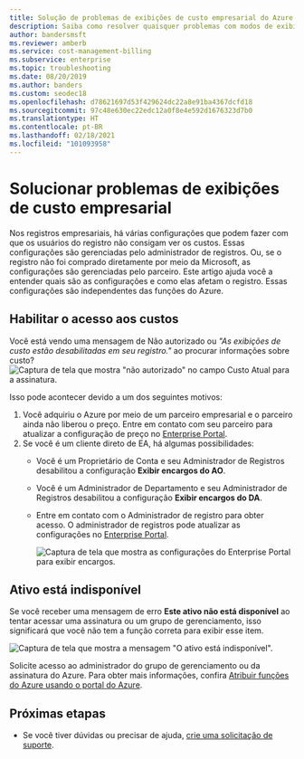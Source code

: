 ```yaml
---
title: Solução de problemas de exibições de custo empresarial do Azure
description: Saiba como resolver quaisquer problemas com modos de exibição de custo organizacional no Portal do Azure.
author: bandersmsft
ms.reviewer: amberb
ms.service: cost-management-billing
ms.subservice: enterprise
ms.topic: troubleshooting
ms.date: 08/20/2019
ms.author: banders
ms.custom: seodec18
ms.openlocfilehash: d78621697d53f429624dc22a8e91ba4367dcfd18
ms.sourcegitcommit: 97c48e630ec22edc12a0f8e4e592d1676323d7b0
ms.translationtype: HT
ms.contentlocale: pt-BR
ms.lasthandoff: 02/18/2021
ms.locfileid: "101093958"
---
```

# <a name="troubleshoot-enterprise-cost-views"></a>Solucionar problemas de exibições de custo empresarial

Nos registros empresariais, há várias configurações que podem fazer com que os usuários do registro não consigam ver os custos.  Essas configurações são gerenciadas pelo administrador de registros. Ou, se o registro não foi comprado diretamente por meio da Microsoft, as configurações são gerenciadas pelo parceiro.  Este artigo ajuda você a entender quais são as configurações e como elas afetam o registro. Essas configurações são independentes das funções do Azure.

## <a name="enable-access-to-costs"></a>Habilitar o acesso aos custos

Você está vendo uma mensagem de Não autorizado ou *"As exibições de custo estão desabilitadas em seu registro."* ao procurar informações sobre custo?
![Captura de tela que mostra "não autorizado" no campo Custo Atual para a assinatura.](./media/enterprise-mgmt-grp-troubleshoot-cost-view/unauthorized.png)

Isso pode acontecer devido a um dos seguintes motivos:

1. Você adquiriu o Azure por meio de um parceiro empresarial e o parceiro ainda não liberou o preço. Entre em contato com seu parceiro para atualizar a configuração de preço no [Enterprise Portal](https://ea.azure.com).
2. Se você é um cliente direto de EA, há algumas possibilidades:
    * Você é um Proprietário de Conta e seu Administrador de Registros desabilitou a configuração **Exibir encargos do AO**.  
    * Você é um Administrador de Departamento e seu Administrador de Registros desabilitou a configuração **Exibir encargos do DA**.
    * Entre em contato com o Administrador de registro para obter acesso. O administrador de registros pode atualizar as configurações no [Enterprise Portal](https://ea.azure.com/manage/enrollment).

      ![Captura de tela que mostra as configurações do Enterprise Portal para exibir encargos.](./media/enterprise-mgmt-grp-troubleshoot-cost-view/ea-portal-settings.png)

## <a name="asset-is-unavailable"></a>Ativo está indisponível

Se você receber uma mensagem de erro **Este ativo não está disponível** ao tentar acessar uma assinatura ou um grupo de gerenciamento, isso significará que você não tem a função correta para exibir esse item.  

![Captura de tela que mostra a mensagem "O ativo está indisponível".](./media/enterprise-mgmt-grp-troubleshoot-cost-view/asset-not-found.png)

Solicite acesso ao administrador do grupo de gerenciamento ou da assinatura do Azure. Para obter mais informações, confira [Atribuir funções do Azure usando o portal do Azure](../../role-based-access-control/role-assignments-portal.md).

## <a name="next-steps"></a>Próximas etapas
- Se você tiver dúvidas ou precisar de ajuda, [crie uma solicitação de suporte](https://go.microsoft.com/fwlink/?linkid=2083458).
